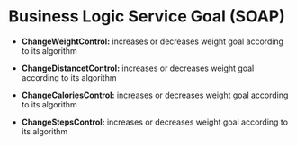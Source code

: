 # Business Logic Service Goal (SOAP)

* **ChangeWeightControl:** increases or decreases weight goal according to its algorithm

*	**ChangeDistancetControl:** increases or decreases weight goal according to its algorithm

*	**ChangeCaloriesControl:** increases or decreases weight goal according to its algorithm

*	**ChangeStepsControl:** increases or decreases weight goal according to its algorithm
